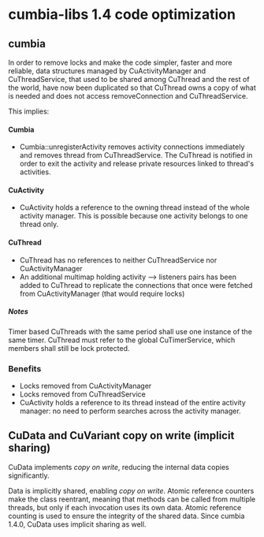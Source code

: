 # cumbia-libs 1.4 code optimization

## cumbia

In order to remove locks and make the code simpler, faster and more reliable, data structures managed by CuActivityManager
and CuThreadService, that used to be shared among CuThread and the rest of the world, have now been duplicated so that 
CuThread owns a copy of what is needed and does not access removeConnection and CuThreadService.

This implies:

#### Cumbia
- Cumbia::unregisterActivity removes activity connections immediately and removes thread from CuThreadService. The CuThread is
  notified in order to exit the activity and release private resources linked to thread's activities.
  
#### CuActivity
- CuActivity holds a reference to the owning thread instead of the whole activity manager. This is possible because one activity
  belongs to one thread only.
 
#### CuThread
- CuThread has no references to neither CuThreadService nor CuActivityManager
- An additional multimap holding activity --> listeners pairs has been added to CuThread to replicate the connections that once were
  fetched from CuActivityManager (that would require locks)

##### Notes
Timer based CuThreads with the same period shall use one instance of the same timer.
CuThread must refer to the global CuTimerService, which members shall still be lock protected.

  
### Benefits

- Locks removed from CuActivityManager
- Locks removed from CuThreadService
- CuActivity holds a reference to its thread instead of the entire activity manager: no need to perform searches across the activity manager.

## CuData and CuVariant copy on write (implicit sharing)

CuData implements *copy on write*, reducing the internal data copies significantly.

Data is implicitly shared, enabling *copy on write*. Atomic reference counters make the class
reentrant, meaning that methods can be called from multiple threads, but only if each invocation
uses its own data. Atomic reference counting is used to ensure the integrity of the shared data.
Since cumbia 1.4.0, CuData uses implicit sharing as well.



